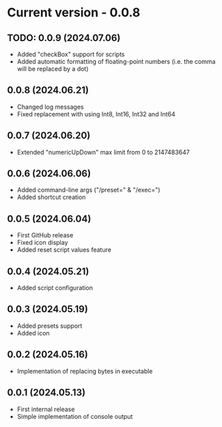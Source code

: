 # Current version - 0.0.8

## TODO: 0.0.9 (2024.07.06)
- Added "checkBox" support for scripts
- Added automatic formatting of floating-point numbers (i.e. the comma will be replaced by a dot)

## 0.0.8 (2024.06.21)
- Changed log messages
- Fixed replacement with using Int8, Int16, Int32 and Int64

## 0.0.7 (2024.06.20)
- Extended "numericUpDown" max limit from 0 to 2147483647

## 0.0.6 (2024.06.06)
- Added command-line args ("/preset=" & "/exec=")
- Added shortcut creation

## 0.0.5 (2024.06.04)
- First GitHub release
- Fixed icon display
- Added reset script values feature

## 0.0.4 (2024.05.21)
- Added script configuration

## 0.0.3 (2024.05.19)
- Added presets support
- Added icon

## 0.0.2 (2024.05.16)
- Implementation of replacing bytes in executable

## 0.0.1 (2024.05.13)
- First internal release
- Simple implementation of console output
